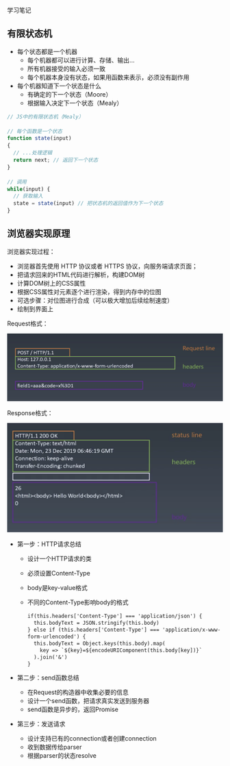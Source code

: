 学习笔记

## 有限状态机

+ 每个状态都是一个机器
  + 每个机器都可以进行计算、存储、输出...
  + 所有机器接受的输入必须一致
  + 每个机器本身没有状态，如果用函数来表示，必须没有副作用
+ 每个机器知道下一个状态是什么
  + 有确定的下一个状态（Moore）
  + 根据输入决定下一个状态（Mealy）



```js
// JS中的有限状态机（Mealy）

// 每个函数是一个状态
function state(input)
{
  // ...处理逻辑
  return next; // 返回下一个状态
}

// 调用
while(input) {
  // 获取输入
  state = state(input) // 把状态机的返回值作为下一个状态
}
```



## 浏览器实现原理

浏览器实现过程：

+ 浏览器首先使用 HTTP 协议或者 HTTPS 协议，向服务端请求页面；
+ 把请求回来的HTML代码进行解析，构建DOM树
+ 计算DOM树上的CSS属性
+ 根据CSS属性对元素逐个进行渲染，得到内存中的位图
+ 可选步骤：对位图进行合成（可以极大增加后续绘制速度）
+ 绘制到界面上



Request格式：

![request](./images/request.png)



Response格式：

![response](./images/response.png)



+ 第一步：HTTP请求总结

  + 设计一个HTTP请求的类

  + 必须设置Content-Type

  + body是key-value格式

  + 不同的Content-Type影响body的格式

    ```JS
    if(this.headers['Content-Type'] === 'application/json') {
      this.bodyText = JSON.stringify(this.body)
    } else if (this.headers['Content-Type'] === 'application/x-www-form-urlencoded') {
      this.bodyText = Object.keys(this.body).map(
        key => `${key}=${encodeURIComponent(this.body[key])}`
      ).join('&')
    }
    ```

+ 第二步：send函数总结
  + 在Request的构造器中收集必要的信息
  + 设计一个send函数，把请求真实发送到服务器
  + send函数是异步的，返回Promise

+ 第三步：发送请求
  + 设计支持已有的connection或者创建connection
  + 收到数据传给parser
  + 根据parser的状态resolve